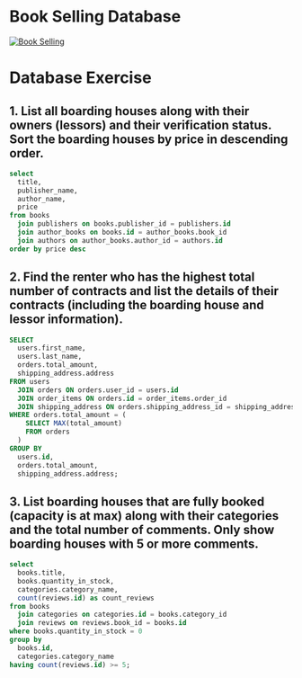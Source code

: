 # Book Selling Database

[<img alt="Book Selling" src="https://cdn.discordapp.com/attachments/1276085847015292938/1276101238961737788/image.png?ex=66c8f624&is=66c7a4a4&hm=39f3865cee5c12e6a73194aad018dbdcd5eefc6811e137cd948ec7c267fea43b&" >](https://cdn.discordapp.com/attachments/1276085847015292938/1276101238961737788/image.png?ex=66c8f624&is=66c7a4a4&hm=39f3865cee5c12e6a73194aad018dbdcd5eefc6811e137cd948ec7c267fea43b&)

# Database Exercise
  
## 1. List all boarding houses along with their owners (lessors) and their verification status. Sort the boarding houses by price in descending order.

```SQL
select
  title,
  publisher_name,
  author_name,
  price
from books
  join publishers on books.publisher_id = publishers.id
  join author_books on books.id = author_books.book_id
  join authors on author_books.author_id = authors.id
order by price desc
```
## 2. Find the renter who has the highest total number of contracts and list the details of their contracts (including the boarding house and lessor information).

```sql
SELECT
  users.first_name,
  users.last_name,
  orders.total_amount,
  shipping_address.address
FROM users
  JOIN orders ON orders.user_id = users.id
  JOIN order_items ON orders.id = order_items.order_id
  JOIN shipping_address ON orders.shipping_address_id = shipping_address.id
WHERE orders.total_amount = (
    SELECT MAX(total_amount)
    FROM orders
  )
GROUP BY
  users.id,
  orders.total_amount,
  shipping_address.address;
```

## 3. List boarding houses that are fully booked (capacity is at max) along with their categories and the total number of comments. Only show boarding houses with 5 or more comments.

```sql
select
  books.title,
  books.quantity_in_stock,
  categories.category_name,
  count(reviews.id) as count_reviews
from books
  join categories on categories.id = books.category_id
  join reviews on reviews.book_id = books.id
where books.quantity_in_stock = 0
group by
  books.id,
  categories.category_name
having count(reviews.id) >= 5;
```
